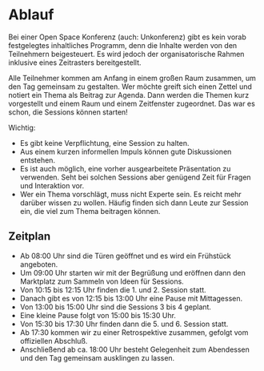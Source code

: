 # Ablauf

Bei einer Open Space Konferenz (auch: Unkonferenz) gibt es kein vorab festgelegtes 
inhaltliches Programm, denn die Inhalte werden von den Teilnehmern beigesteuert.
Es wird jedoch der organisatorische Rahmen inklusive eines Zeitrasters bereitgestellt.

Alle Teilnehmer kommen am Anfang in einem großen Raum zusammen, um den Tag gemeinsam zu gestalten.
Wer möchte greift sich einen Zettel und notiert ein Thema als Beitrag zur Agenda.
Dann werden die Themen kurz vorgestellt und einem Raum und einem Zeitfenster zugeordnet.
Das war es schon, die Sessions können starten!

Wichtig:
- Es gibt keine Verpflichtung, eine Session zu halten.
- Aus einem kurzen informellen Impuls können gute Diskussionen entstehen.
- Es ist auch möglich, eine vorher ausgearbeitete Präsentation zu verwenden. 
Seht bei solchen Sessions aber genügend Zeit für Fragen und Interaktion vor.
- Wer ein Thema vorschlägt, muss nicht Experte sein. Es reicht mehr darüber wissen zu wollen.
Häufig finden sich dann Leute zur Session ein, die viel zum Thema beitragen können.

## Zeitplan

- Ab 08:00 Uhr sind die Türen geöffnet und es wird ein Frühstück angeboten.
- Um 09:00 Uhr starten wir mit der Begrüßung und eröffnen dann den Marktplatz zum Sammeln von Ideen für Sessions.
- Von 10:15 bis 12:15 Uhr finden die 1. und 2. Session statt.
- Danach gibt es von 12:15 bis 13:00 Uhr eine Pause mit Mittagessen.
- Von 13:00 bis 15:00 Uhr sind die Sessions 3 bis 4 geplant.
- Eine kleine Pause folgt von 15:00 bis 15:30 Uhr.
- Von 15:30 bis 17:30 Uhr finden dann die 5. und 6. Session statt.
- Ab 17:30 kommen wir zu einer Retrospektive zusammen, gefolgt vom offiziellen Abschluß.
- Anschließend ab ca. 18:00 Uhr besteht Gelegenheit zum Abendessen und den Tag gemeinsam ausklingen zu lassen.


